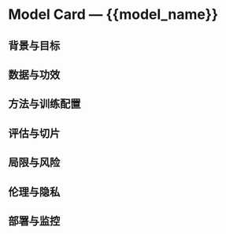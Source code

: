# Model Card — {{model_name}}

## 背景与目标

## 数据与功效

## 方法与训练配置

## 评估与切片

## 局限与风险

## 伦理与隐私

## 部署与监控

